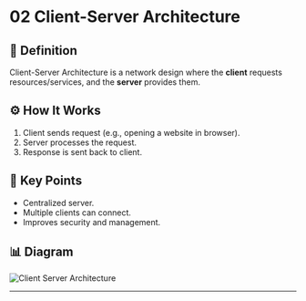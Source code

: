 # 02 Client-Server Architecture  

## 📌 Definition  
Client-Server Architecture is a network design where the **client** requests resources/services, and the **server** provides them.  

## ⚙️ How It Works  
1. Client sends request (e.g., opening a website in browser).  
2. Server processes the request.  
3. Response is sent back to client.  

## 🔑 Key Points  
- Centralized server.  
- Multiple clients can connect.  
- Improves security and management.  

## 📊 Diagram  
![Client Server Architecture]("C:\Users\kvjan\Downloads\cyber-notes-starter\docs\Cyber-Security\docs\Networking\Client-server-model.svg.png")

---
